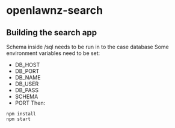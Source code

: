 # openlawnz-search

## Building the search app
Schema inside /sql needs to be run in to the case database
Some environment variables need to be set:
* DB_HOST
* DB_PORT
* DB_NAME
* DB_USER
* DB_PASS
* SCHEMA
* PORT
Then:
```
npm install
npm start
```

